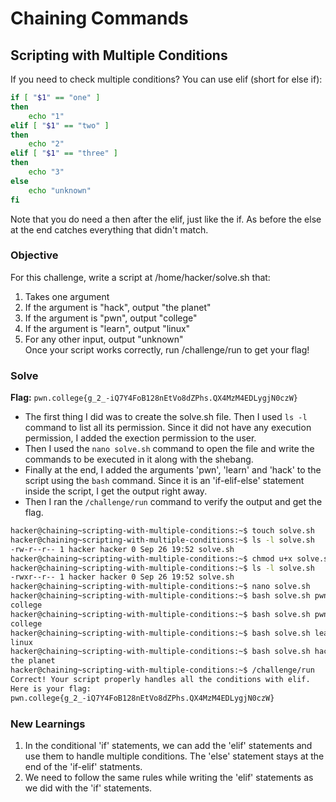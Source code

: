 # Chaining Commands

## Scripting with Multiple Conditions
If you need to check multiple conditions? You can use elif (short for else if):

```bash
if [ "$1" == "one" ]
then
    echo "1"
elif [ "$1" == "two" ]
then
    echo "2"
elif [ "$1" == "three" ]
then
    echo "3"
else
    echo "unknown"
fi
```

Note that you do need a then after the elif, just like the if. As before the else at the end catches everything that didn't match.

### Objective
For this challenge, write a script at /home/hacker/solve.sh that:
   1. Takes one argument
   2. If the argument is "hack", output "the planet"
   3. If the argument is "pwn", output "college"
   4. If the argument is "learn", output "linux"
   5. For any other input, output "unknown"  
Once your script works correctly, run /challenge/run to get your flag!

### Solve
**Flag:** `pwn.college{g_2_-iQ7Y4FoB128nEtVo8dZPhs.QX4MzM4EDLygjN0czW}`

- The first thing I did was to create the solve.sh file. Then I used `ls -l` command to list all its permission. Since it did not have any execution permission, I added the exection permission to the user.
- Then I used the `nano solve.sh` command to open the file and write the commands to be executed in it along with the shebang.
- Finally at the end, I added the arguments 'pwn', 'learn' and 'hack' to the script using the `bash` command. Since it is an 'if-elif-else' statement inside the script, I get the output right away.
- Then I ran the `/challenge/run` command to verify the output and get the flag.

```bash
hacker@chaining~scripting-with-multiple-conditions:~$ touch solve.sh
hacker@chaining~scripting-with-multiple-conditions:~$ ls -l solve.sh
-rw-r--r-- 1 hacker hacker 0 Sep 26 19:52 solve.sh
hacker@chaining~scripting-with-multiple-conditions:~$ chmod u+x solve.sh
hacker@chaining~scripting-with-multiple-conditions:~$ ls -l solve.sh
-rwxr--r-- 1 hacker hacker 0 Sep 26 19:52 solve.sh
hacker@chaining~scripting-with-multiple-conditions:~$ nano solve.sh
hacker@chaining~scripting-with-multiple-conditions:~$ bash solve.sh pwn
college
hacker@chaining~scripting-with-multiple-conditions:~$ bash solve.sh pwn
college
hacker@chaining~scripting-with-multiple-conditions:~$ bash solve.sh learn
linux
hacker@chaining~scripting-with-multiple-conditions:~$ bash solve.sh hack
the planet
hacker@chaining~scripting-with-multiple-conditions:~$ /challenge/run
Correct! Your script properly handles all the conditions with elif.
Here is your flag:
pwn.college{g_2_-iQ7Y4FoB128nEtVo8dZPhs.QX4MzM4EDLygjN0czW}
```

### New Learnings
1. In the conditional 'if' statements, we can add the 'elif' statements and use them to handle multiple conditions. The 'else' statement stays at the end of the 'if-elif' statments.
2. We need to follow the same rules while writing the 'elif' statements as we did with the 'if' statements.